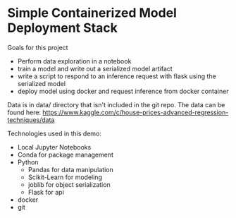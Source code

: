 # Simple Containerized Model Deployment Stack

Goals for this project
 - Perform data exploration in a notebook
 - train a model and write out a serialized model artifact
 - write a script to respond to an inference request with flask using the serialized model
 - deploy model using docker and request inference from docker container

 Data is in data/ directory that isn't included in the git repo.  The data can be found here: https://www.kaggle.com/c/house-prices-advanced-regression-techniques/data

 Technologies used in this demo:
  - Local Jupyter Notebooks
  - Conda for package management
  - Python
    - Pandas for data manipulation
    - Scikit-Learn for modeling
    - joblib for object serialization
    - Flask for api
  - docker
  - git
